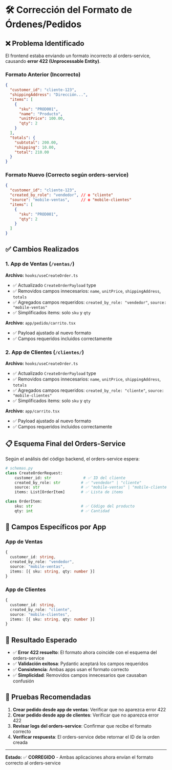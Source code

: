 # 🛠️ Corrección del Formato de Órdenes/Pedidos

## ❌ Problema Identificado

El frontend estaba enviando un formato incorrecto al orders-service, causando **error 422 (Unprocessable Entity)**.

### Formato Anterior (Incorrecto)
```json
{
  "customer_id": "cliente-123",
  "shippingAddress": "Dirección...",
  "items": [
    {
      "sku": "PROD001",
      "name": "Producto",
      "unitPrice": 100.00,
      "qty": 2
    }
  ],
  "totals": {
    "subtotal": 200.00,
    "shipping": 10.00,
    "total": 210.00
  }
}
```

### Formato Nuevo (Correcto según orders-service)
```json
{
  "customer_id": "cliente-123",
  "created_by_role": "vendedor", // o "cliente"
  "source": "mobile-ventas",     // o "mobile-clientes"
  "items": [
    {
      "sku": "PROD001",
      "qty": 2
    }
  ]
}
```

## ✅ Cambios Realizados

### 1. **App de Ventas** (`/ventas/`)

**Archivo:** `hooks/useCreateOrder.ts`
- ✅ Actualizado `CreateOrderPayload` type
- ✅ Removidos campos innecesarios: `name`, `unitPrice`, `shippingAddress`, `totals`
- ✅ Agregados campos requeridos: `created_by_role: "vendedor"`, `source: "mobile-ventas"`
- ✅ Simplificados items: solo `sku` y `qty`

**Archivo:** `app/pedido/carrito.tsx`
- ✅ Payload ajustado al nuevo formato
- ✅ Campos requeridos incluidos correctamente

### 2. **App de Clientes** (`/clientes/`)

**Archivo:** `hooks/useCreateOrder.ts`
- ✅ Actualizado `CreateOrderPayload` type
- ✅ Removidos campos innecesarios: `name`, `unitPrice`, `shippingAddress`, `totals`
- ✅ Agregados campos requeridos: `created_by_role: "cliente"`, `source: "mobile-clientes"`
- ✅ Simplificados items: solo `sku` y `qty`

**Archivo:** `app/carrito.tsx`
- ✅ Payload ajustado al nuevo formato
- ✅ Campos requeridos incluidos correctamente

## 📋 Esquema Final del Orders-Service

Según el análisis del código backend, el orders-service espera:

```python
# schemas.py
class CreateOrderRequest:
    customer_id: str              # ✅ ID del cliente
    created_by_role: str         # ✅ "vendedor" | "cliente" 
    source: str                  # ✅ "mobile-ventas" | "mobile-clientes"
    items: List[OrderItem]       # ✅ Lista de items

class OrderItem:
    sku: str                     # ✅ Código del producto
    qty: int                     # ✅ Cantidad
```

## 🔧 Campos Específicos por App

### App de Ventas
```typescript
{
  customer_id: string,
  created_by_role: "vendedor",
  source: "mobile-ventas",
  items: [{ sku: string, qty: number }]
}
```

### App de Clientes  
```typescript
{
  customer_id: string,
  created_by_role: "cliente", 
  source: "mobile-clientes",
  items: [{ sku: string, qty: number }]
}
```

## 🎯 Resultado Esperado

- ✅ **Error 422 resuelto**: El formato ahora coincide con el esquema del orders-service
- ✅ **Validación exitosa**: Pydantic aceptará los campos requeridos
- ✅ **Consistencia**: Ambas apps usan el formato correcto
- ✅ **Simplicidad**: Removidos campos innecesarios que causaban confusión

## 🧪 Pruebas Recomendadas

1. **Crear pedido desde app de ventas**: Verificar que no aparezca error 422
2. **Crear pedido desde app de clientes**: Verificar que no aparezca error 422  
3. **Revisar logs del orders-service**: Confirmar que recibe el formato correcto
4. **Verificar respuesta**: El orders-service debe retornar el ID de la orden creada

---

**Estado:** ✅ **CORREGIDO** - Ambas aplicaciones ahora envían el formato correcto al orders-service